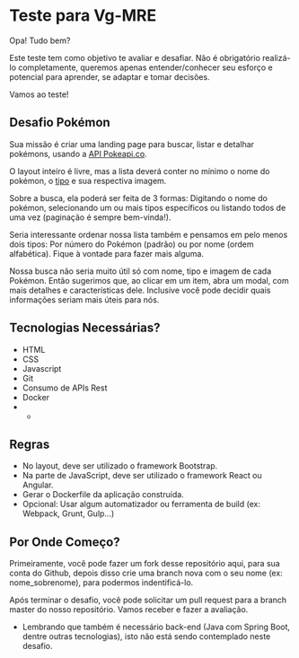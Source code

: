 # Teste para Vg-MRE

Opa!
Tudo bem?

Este teste tem como objetivo te avaliar e desafiar. Não é obrigatório realizá-lo completamente, queremos apenas entender/conhecer seu esforço e potencial para aprender, se adaptar e tomar decisões.

Vamos ao teste!

## Desafio Pokémon

Sua missão é criar uma landing page para buscar, listar e detalhar pokémons, usando a [API Pokeapi.co](https://pokeapi.co/).

O layout inteiro é livre, mas a lista deverá conter no mínimo o nome do pokémon, o [tipo](https://static.wikia.nocookie.net/ultimatepopculture/images/8/8c/PokemonTypes.png/revision/latest?cb=20190303183635) e sua respectiva imagem.

Sobre a busca, ela poderá ser feita de 3 formas: Digitando o nome do pokémon, selecionando um ou mais tipos específicos ou listando todos de uma vez (paginação é sempre bem-vinda!).

Seria interessante ordenar nossa lista também e pensamos em pelo menos dois tipos: Por número do Pokémon (padrão) ou por nome (ordem alfabética). Fique à vontade para fazer mais alguma.

Nossa busca não seria muito útil só com nome, tipo e imagem de cada Pokémon. Então sugerimos que, ao clicar em um item, abra um modal, com mais detalhes e características dele. Inclusive você pode decidir quais informações seriam mais úteis para nós.

## Tecnologias Necessárias?

- HTML
- CSS 
- Javascript
- Git
- Consumo de APIs Rest
- Docker
- *

## Regras

- No layout, deve ser utilizado o framework Bootstrap.
- Na parte de JavaScript, deve ser utilizado o framework React ou Angular.
- Gerar o Dockerfile da aplicação construída.
- Opcional: Usar algum automatizador ou ferramenta de build (ex: Webpack, Grunt, Gulp...)

## Por Onde Começo?

Primeiramente, você pode fazer um fork desse repositório aqui, para sua conta do Github, depois disso crie uma branch nova com o seu nome (ex: nome_sobrenome), para podermos indentificá-lo.

Após terminar o desafio, você pode solicitar um pull request para a branch master do nosso repositório. Vamos receber e fazer a avaliação.

* Lembrando que também é necessário back-end (Java com Spring Boot, dentre outras tecnologias), isto não está sendo contemplado neste desafio.
